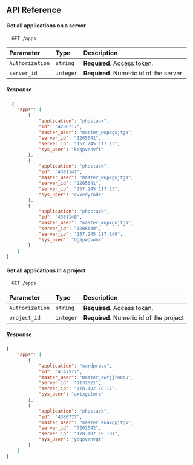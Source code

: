 
## API Reference

#### Get all applications on a server
```http
  GET /apps
```

| Parameter       | Type     | Description                                 |
| :-------------- | :------- | :------------------------------------------ |
| `Authorization` | `string` | **Required**. Access token. |
| `server_id`     | `integer` | **Required**. Numeric id of the server.|

##### Response
```json
  {
    "apps": [
        {
            "application": "phpstack",
            "id": "4280717",
            "master_user": "master_wupxgujtga",
            "server_id": "1205641",
            "server_ip": "157.245.117.13",
            "sys_user": "kdqpvenvft"
        },
        {
            "application": "phpstack",
            "id": "4381141",
            "master_user": "master_wupxgujtga",
            "server_id": "1205641",
            "server_ip": "157.245.117.13",
            "sys_user": "cvxedyradc"
        },
        {
            "application": "phpstack",
            "id": "4381149",
            "master_user": "master_wupxgujtga",
            "server_id": "1208649",
            "server_ip": "157.245.117.146",
            "sys_user": "bgapwqvwnr"
        }
    ]
}
```


#### Get all applications in a project
```http
  GET /apps
```

| Parameter       | Type     | Description                                 |
| :-------------- | :------- | :------------------------------------------ |
| `Authorization` | `string` | **Required**. Access token. |
| `project_id`    | `integer` | **Required**. Numeric id of the project    |

##### Response
```json
{
    "apps": [
        {
            "application": "wordpress",
            "id": "4147577",
            "master_user": "master_xwtjjroaqu",
            "server_id": "1131021",
            "server_ip": "178.102.10.11",
            "sys_user": "axtxgplmrc"
        },
        {
            "application": "phpstack",
            "id": "4380777",
            "master_user": "master_euaxgpjtgv",
            "server_id": "7202642",
            "server_ip": "178.102.10.101",
            "sys_user": "ydqpvenvqt"
        }
    ]
}
```